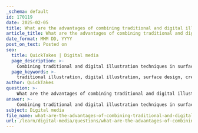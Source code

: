 ```yaml
---
_schema: default
id: 170119
date: 2025-02-05
title: What are the advantages of combining traditional and digital illustration techniques in surface design?
article_title: What are the advantages of combining traditional and digital illustration techniques in surface design?
date_format: MMM DD, YYYY
post_on_text: Posted on
seo:
  title: QuickTakes | Digital media
  page_description: >-
    Combining traditional and digital illustration techniques in surface design enhances the creative process, offering versatility, improved efficiency, unique textures, and market appeal, while preserving artistic voice.
  page_keywords: >-
    traditional illustration, digital illustration, surface design, creative process, versatility, aesthetics, enhanced creativity, improved efficiency, unique textures, flexibility, market appeal, skill development, artistic voice
author: QuickTakes
question: >-
    What are the advantages of combining traditional and digital illustration techniques in surface design?
answer: >-
    Combining traditional and digital illustration techniques in surface design offers several advantages that can enhance the creative process and the final product. Here are some key benefits:\n\n1. **Versatility in Aesthetics**: By integrating both methods, artists can achieve a wider range of visual styles. Traditional techniques, such as watercolor or ink, can provide organic, textured looks, while digital tools can create clean lines and precise shapes. This versatility allows designers to tailor their work to specific projects or client needs.\n\n2. **Enhanced Creativity**: The combination of traditional and digital methods encourages experimentation. Artists can start with hand-drawn sketches and then refine them digitally, or vice versa. This hybrid approach can lead to innovative designs that might not be possible using only one technique.\n\n3. **Improved Efficiency**: Digital tools can significantly speed up the illustration process. For instance, once a traditional piece is scanned, it can be edited, duplicated, and manipulated in software like Adobe Photoshop or Illustrator. This efficiency allows artists to meet tight deadlines while maintaining high-quality work.\n\n4. **Unique Textures and Effects**: Traditional media can introduce unique textures that are difficult to replicate digitally. By scanning traditional artwork and incorporating it into digital designs, artists can create rich, layered compositions that combine the best of both worlds.\n\n5. **Flexibility in Revisions**: Digital illustration allows for easy modifications and adjustments. Artists can quickly alter colors, shapes, and layouts without starting from scratch. This flexibility is particularly beneficial in collaborative environments where client feedback may require changes.\n\n6. **Market Appeal**: The combination of traditional and digital techniques can create distinctive products that stand out in the market. Consumers often appreciate the authenticity of traditional methods, while the precision of digital techniques can enhance the overall appeal of the design.\n\n7. **Skill Development**: Mastering both traditional and digital techniques broadens an illustrator's skill set. This dual proficiency can open up more opportunities in the industry, as artists can adapt to various projects and client preferences.\n\n8. **Preservation of Artistic Voice**: Using traditional methods allows artists to maintain their unique style and voice, which can sometimes be lost in purely digital work. By blending both approaches, illustrators can create a signature look that resonates with their audience.\n\nIn summary, the combination of traditional and digital illustration techniques in surface design not only enhances the creative process but also results in more versatile, appealing, and market-ready products. This hybrid approach allows artists to leverage the strengths of both methods, ultimately enriching their work and expanding their opportunities in the field.
subject: Digital media
file_name: what-are-the-advantages-of-combining-traditional-and-digital-illustration-techniques-in-surface-design.md
url: /learn/digital-media/questions/what-are-the-advantages-of-combining-traditional-and-digital-illustration-techniques-in-surface-design
---
```


&nbsp;